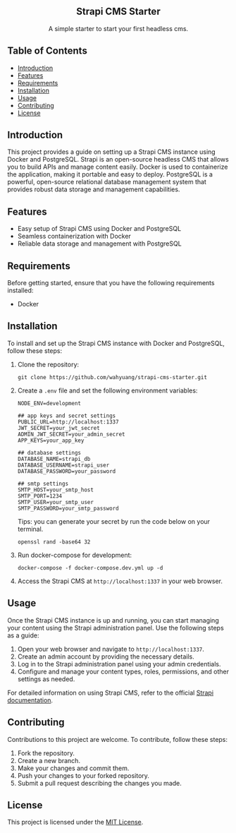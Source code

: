 <div align="center">
    <h2>Strapi CMS Starter</h2>
    <p>A simple starter to start your first headless cms.</p>
</div>

## Table of Contents

- [Introduction](#introduction)
- [Features](#features)
- [Requirements](#requirements)
- [Installation](#installation)
- [Usage](#usage)
- [Contributing](#contributing)
- [License](#license)

## Introduction

This project provides a guide on setting up a Strapi CMS instance using Docker and PostgreSQL. Strapi is an open-source headless CMS that allows you to build APIs and manage content easily. Docker is used to containerize the application, making it portable and easy to deploy. PostgreSQL is a powerful, open-source relational database management system that provides robust data storage and management capabilities.

## Features

- Easy setup of Strapi CMS using Docker and PostgreSQL
- Seamless containerization with Docker
- Reliable data storage and management with PostgreSQL

## Requirements

Before getting started, ensure that you have the following requirements installed:

- Docker

## Installation

To install and set up the Strapi CMS instance with Docker and PostgreSQL, follow these steps:

1. Clone the repository:

   ```shell
   git clone https://github.com/wahyuang/strapi-cms-starter.git
   ```

2. Create a `.env` file and set the following environment variables:

   ```shell
   NODE_ENV=development

   ## app keys and secret settings
   PUBLIC_URL=http://localhost:1337
   JWT_SECRET=your_jwt_secret
   ADMIN_JWT_SECRET=your_admin_secret
   APP_KEYS=your_app_key

   ## database settings
   DATABASE_NAME=strapi_db
   DATABASE_USERNAME=strapi_user
   DATABASE_PASSWORD=your_password

   ## smtp settings
   SMTP_HOST=your_smtp_host
   SMTP_PORT=1234
   SMTP_USER=your_smtp_user
   SMTP_PASSWORD=your_smtp_password
   ```

   Tips: you can generate your secret by run the code below on your terminal.

   ```shell
   openssl rand -base64 32
   ```

3. Run docker-compose for development:

   ```shell
   docker-compose -f docker-compose.dev.yml up -d
   ```

4. Access the Strapi CMS at `http://localhost:1337` in your web browser.

## Usage

Once the Strapi CMS instance is up and running, you can start managing your content using the Strapi administration panel. Use the following steps as a guide:

1. Open your web browser and navigate to `http://localhost:1337`.
2. Create an admin account by providing the necessary details.
3. Log in to the Strapi administration panel using your admin credentials.
4. Configure and manage your content types, roles, permissions, and other settings as needed.

For detailed information on using Strapi CMS, refer to the official [Strapi documentation](https://strapi.io/documentation).

## Contributing

Contributions to this project are welcome. To contribute, follow these steps:

1. Fork the repository.
2. Create a new branch.
3. Make your changes and commit them.
4. Push your changes to your forked repository.
5. Submit a pull request describing the changes you made.

## License

This project is licensed under the [MIT License](LICENSE).
